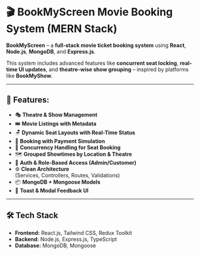 # 🎬 BookMyScreen Movie Booking System (MERN Stack)

**BookMyScreen** – a **full-stack movie ticket booking system** using **React**, **Node.js**, **MongoDB**, and **Express.js**.

This system includes advanced features like **concurrent seat locking**, **real-time UI updates**, and **theatre-wise show grouping** – inspired by platforms like **BookMyShow**.


---
## 🚀 Features:

- 🎭 **Theatre & Show Management**
- 🎟️ **Movie Listings with Metadata**
- 🪑 **Dynamic Seat Layouts with Real-Time Status**
- 🧾 **Booking with Payment Simulation**
- 🧮 **Concurrency Handling for Seat Booking**
- 🗺️ **Grouped Showtimes by Location & Theatre**
- 🔐 **Auth & Role-Based Access (Admin/Customer)**
- ⚙️ **Clean Architecture**  
  (Services, Controllers, Routes, Validations)
- 📦 **MongoDB + Mongoose Models**
- 💬 **Toast & Modal Feedback UI**

---

## 🛠️ Tech Stack

- **Frontend:** React.js, Tailwind CSS, Redux Toolkit
- **Backend:** Node.js, Express.js, TypeScript
- **Database:** MongoDB, Mongoose



